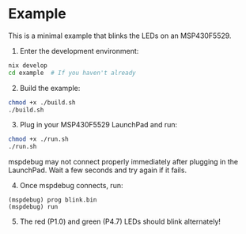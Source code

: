 # Example

This is a minimal example that blinks the LEDs on an MSP430F5529.

1. Enter the development environment:

```sh
nix develop
cd example  # If you haven't already
```

2. Build the example:

```sh
chmod +x ./build.sh
./build.sh
```

3. Plug in your MSP430F5529 LaunchPad and run:

```sh
chmod +x ./run.sh
./run.sh
```

mspdebug may not connect properly immediately after plugging in the LaunchPad. Wait a few seconds and try again if it fails.

4. Once mspdebug connects, run:

```plain
(mspdebug) prog blink.bin
(mspdebug) run
```

5. The red (P1.0) and green (P4.7) LEDs should blink alternately!
